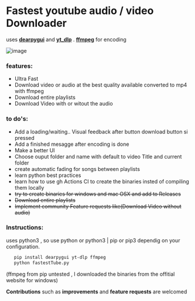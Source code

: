 # Fastest youtube audio / video Downloader
uses **[dearpygui](https://pypi.org/project/dearpygui/#dear-pygui)** and **[yt_dlp](https://pypi.org/project/yt-dlp/)** . **[ffmpeg](https://ffmpeg.org/)** for encoding

![image](https://user-images.githubusercontent.com/17380530/147417071-0b75581f-d40f-4a3d-bfc7-0738694248ad.png)


### features:
* Ultra Fast 
* Download video or audio at the best quality available converted to mp4 with ffmpeg
* Download entire playlists
* Download Video with or witout the audio
### to do's:
   * Add a loading/waiting.. Visual feedback after button download button si pressed
   * Add a finished mesagge after encoding is done
   * Make a better UI
   * Choose ouput folder and name with default to video Title and current folder
   * create automatic fading for songs between playlists
   * learn python best practices
   * learn how to use gh Actions CI to create the binaries insted of compiling them locally
   * ~~try to create binaries for windows and mac OSX and add to Releases~~
   * ~~Download entire playlists~~
   * ~~Implement community Feature requests like(Download Video without audio)~~ 


### Instructions:
uses python3 , so use python or python3 | pip or pip3 dependig on your configuration.
   ```bash
      pip install dearpygui yt-dlp ffmpeg
      python fastestTube.py
   ```
   (ffmpeg from pip untested , I downloaded the binaries from the offitial website for windows)

**Contributions**  such as **improvements** and **feature requests** are welcomed
